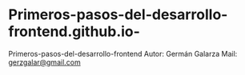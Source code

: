# Primeros-pasos-del-desarrollo-frontend.github.io-
Primeros-pasos-del-desarrollo-frontend
Autor: Germán Galarza
Mail: gerzgalar@gmail.com

